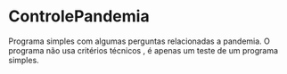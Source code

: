 # ControlePandemia
 Programa simples com algumas perguntas relacionadas a pandemia.
 O programa não usa critérios técnicos , é apenas um teste de um programa simples.
